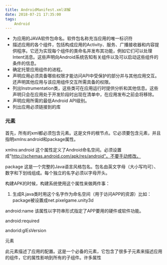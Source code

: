 ```yaml
---
title: AndroidManifest.xml详解
date: 2018-07-21 17:35:00
tags:
    Android
---
```


- 为应用的JAVA软件包命名。软件包名称充当应用的唯一标识符
- 描述应用的各个组件，包括构成应用的Activity、服务、广播接收器和内容提供程序。它还为实现每个组件的类命名并发布其功能，例如它们可以处理Intent消息。这些声明向Android系统告知有关组件以及可以启动这些组件的条件的信息。
- 确定托管应用组件的进程。
- 声明应用必须具备哪些权限才能访问API中受保护的部分并与其他应用交互。还声明其他应用与该应用组件交互所需具备的权限。
- 列出Instrumentation类，这些类可在应用运行时提供分析和其他信息。这些声明只会在应用处于开发阶段时出现在清单中，在应用发布之前会将移除。
- 声明应用所需的最低Android API级别。
- 列出应用必须链接到的库

### <manifest>元素

首先，所有的xml都必须包含<manifest>元素。这是文件的根节点。它必须要包含<application>元素，并且指明xmlns:android和package属性。

xmlns:android
这个属性定义了Android命名空间。必须设置成"http://schemas.android.com/apk/res/android"。不要手动修改。

package
这是一个完整的Java语言风格包名。包名由英文字母（大小写均可）、数字和下划线组成。每个独立的名字必须以字母开头。

构建APK的时候，构建系统使用这个属性来做两件事：
1. 生成R.java类时用这个名字作为命名空间（用于访问APP的资源）比如：package被设置成net.pixelgame.unity3d

android:name
该属性以字符串形式指定了APP要用的硬件或软件功能。

android:required

andorid:glEsVersion

<application>元素

此元素描述了应用的配置。这是一个必备的元素，它包含了很多子元素来描述应用的组件，它的属性影响到所有的子组件。许多属性


